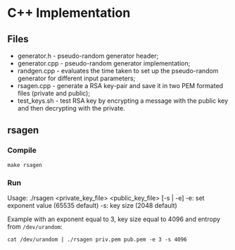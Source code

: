 # C++ Implementation

## Files
- generator.h - pseudo-random generator header;
- generator.cpp - pseudo-random generator implementation;
- randgen.cpp - evaluates the time taken to set up the pseudo-random generator for different input parameters; 
- rsagen.cpp - generate a RSA key-pair and save it in two PEM formated files (private and public);
- test_keys.sh - test RSA key by encrypting a message with the public key and then decrypting with the private.

## rsagen
### Compile
```
make rsagen
```

### Run
Usage: 
./rsagen <private_key_file> <public_key_file> [-s | -e]
-e: set exponent value (65535 default)
-s: key size (2048 default)

Example with an exponent equal to 3, key size equal to 4096 and 
entropy from `/dev/urandom`:
```
cat /dev/urandom | ./rsagen priv.pem pub.pem -e 3 -s 4096
```
